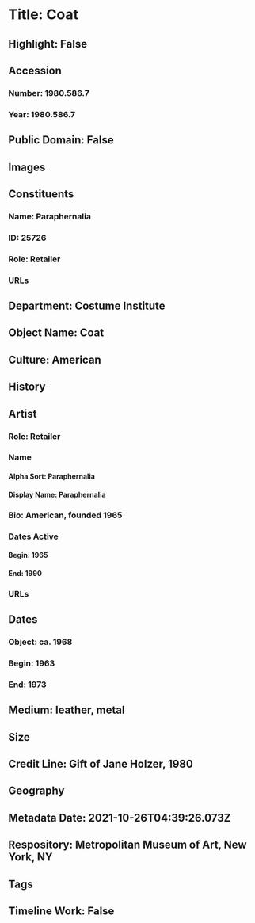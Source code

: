 # Title: Coat
## Highlight: False
## Accession
### Number: 1980.586.7
### Year: 1980.586.7
## Public Domain: False
## Images
## Constituents
### Name: Paraphernalia
### ID: 25726
### Role: Retailer
### URLs
## Department: Costume Institute
## Object Name: Coat
## Culture: American
## History
## Artist
### Role: Retailer
### Name
#### Alpha Sort: Paraphernalia
#### Display Name: Paraphernalia
### Bio: American, founded 1965
### Dates Active
#### Begin: 1965
#### End: 1990
### URLs
## Dates
### Object: ca. 1968
### Begin: 1963
### End: 1973
## Medium: leather, metal
## Size
## Credit Line: Gift of Jane Holzer, 1980
## Geography
## Metadata Date: 2021-10-26T04:39:26.073Z
## Respository: Metropolitan Museum of Art, New York, NY
## Tags
## Timeline Work: False